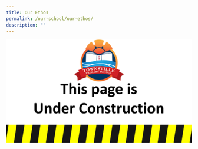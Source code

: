 ```yaml
---
title: Our Ethos
permalink: /our-school/our-ethos/
description: ""
---
```

![](/images/Construction.jpg)